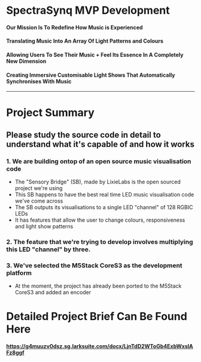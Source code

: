 # SpectraSynq MVP Development 

#### Our Mission Is To Redefine How Music is Experienced 

#### Translating Music Into An Array Of Light Patterns and Colours

#### Allowing Users To See Their Music + Feel Its Essence In A Completely New Dimension

#### Creating Immersive Customisable Light Shows That Automatically Synchronises With Music 
____________________________________________________________________________________________

# Project Summary

  ## Please study the source code in detail to understand what it's capable of and how it works
### 1. We are building ontop of an open source music visualisation code 

  - The "Sensory Bridge" (SB), made by LixieLabs is the open sourced project we're using 
  - This SB happens to have the best real time LED music visualisation code we've come across
  - The SB outputs its visualisations to a single LED "channel" of 128 RGBIC LEDs
  - It has features that allow the user to change colours, responsiveness and light show patterns

### 2. The feature that we're trying to develop involves multiplying this LED "channel" by three. 

### 3. We've selected the M5Stack CoreS3 as the development platform 
  - At the moment, the project has already been ported to the M5Stack CoreS3 and added an encoder

# Detailed Project Brief Can Be Found Here 
#### https://g4muuzv0dsz.sg.larksuite.com/docx/LjnTdD2WToGb4ExbWxslAFz8ggf
